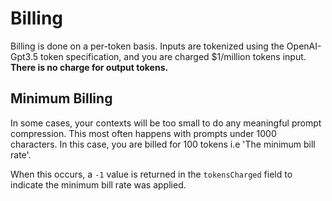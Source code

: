 # Billing

Billing is done on a per-token basis. Inputs are tokenized using the OpenAI-Gpt3.5 token specification, and you are charged $1/million tokens input. **There is no charge for output tokens.**

## Minimum Billing

In some cases, your contexts will be too small to do any meaningful prompt compression. This most often happens with prompts under 1000 characters. In this case, you are billed for 100 tokens i.e 'The minimum bill rate'.  

When this occurs, a `-1` value is returned in the `tokensCharged` field to indicate the minimum bill rate was applied.

